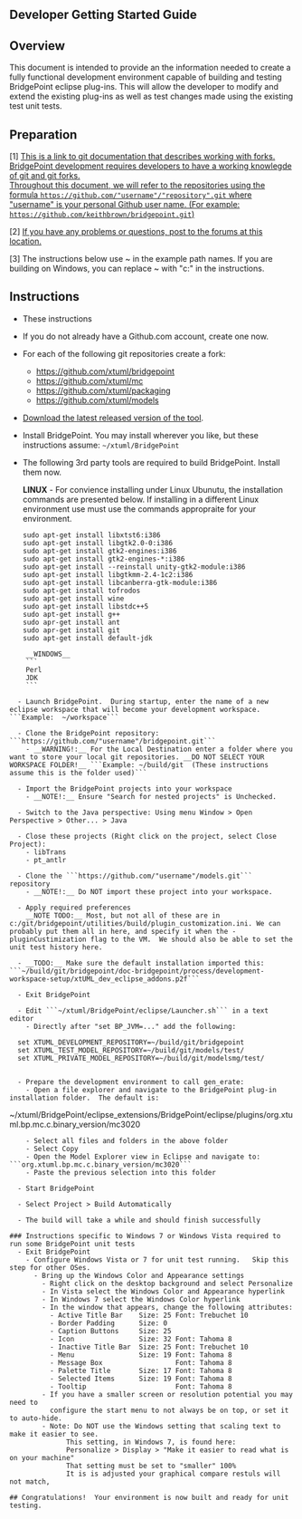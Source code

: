 Developer Getting Started Guide
-------------------------------

Overview
--------
This document is intended to provide an the information needed to create a fully functional development environment capable of building and testing BridgePoint eclipse plug-ins.  This will allow the developer to modify and extend the existing plug-ins as well as test changes made using the existing test unit tests.

Preparation 
-----------
[1] [This is a link to git documentation that describes working with forks. BridgePoint development requires developers to have a working knowlegde of git and git forks.  
Throughout this document, we will refer to the repositories using the formula ```https://github.com/"username"/"repository".git``` where "username" is your personal Github user name. (For example: ```https://github.com/keithbrown/bridgepoint.git```)](https://help.github.com/articles/fork-a-repo/ "fork-a-repo")

[2] [If you have any problems or questions, post to the forums at this location.](https://xtuml.org/community/forum/xtuml-forum/ "xtuml-forum")

[3] The instructions below use ~ in the example path names.  If you are building on Windows, you can replace ~ with "c:" in the instructions.

Instructions
------------

  - These instructions 
  
  - If you do not already have a Github.com account, create one now.

  - For each of the following git repositories create a fork:
    - https://github.com/xtuml/bridgepoint
    - https://github.com/xtuml/mc
    - https://github.com/xtuml/packaging
    - https://github.com/xtuml/models
    
  - [Download the latest released version of the tool](http://xtuml.org/download/ "xtuml.org/download").
  
  - Install BridgePoint.  You may install wherever you like, but these instructions 
     assume:  ```~/xtuml/BridgePoint```

  - The following 3rd party tools are required to build BridgePoint.  Install them now.    

    __LINUX__ - For convience installing
    under Linux Ubunutu, the installation commands are presented below.  If installing in a 
    different Linux environment use must use the commands appropraite for your environment.
    ```
    sudo apt-get install libxtst6:i386  
    sudo apt-get install libgtk2.0-0:i386  
    sudo apt-get install gtk2-engines:i386  
    sudo apt-get install gtk2-engines-*:i386  
    sudo apt-get install --reinstall unity-gtk2-module:i386  
    sudo apt-get install libgtkmm-2.4-1c2:i386  
    sudo apt-get install libcanberra-gtk-module:i386  
    sudo apt-get install tofrodos   
    sudo apt-get install wine  
    sudo apt-get install libstdc++5  
    sudo apt-get install g++  
    sudo apr-get install ant  
    sudo apr-get install git  
    sudo apt-get install default-jdk  
```
    __WINDOWS__
    ```
    Perl
    JDK
    ```

  - Launch BridgePoint.  During startup, enter the name of a new eclipse workspace that will become your development workspace. ```Example:  ~/workspace```

  - Clone the BridgePoint repository: ```https://github.com/"username"/bridgepoint.git```
    - __WARNING!:__ For the Local Destination enter a folder where you want to store your local git repositories. __DO NOT SELECT YOUR WORKSPACE FOLDER!__ ```Example: ~/build/git  (These instructions assume this is the folder used)```

  - Import the BridgePoint projects into your workspace
    - __NOTE!:__ Ensure "Search for nested projects" is Unchecked.

  - Switch to the Java perspective: Using menu Window > Open Perspective > Other... > Java

  - Close these projects (Right click on the project, select Close Project):
    - libTrans
    - pt_antlr

  - Clone the ```https://github.com/"username"/models.git``` repository
    - __NOTE!:__ Do NOT import these project into your workspace.
    
  - Apply required preferences  
    __NOTE TODO:__ Most, but not all of these are in c:/git/bridgepoint/utilities/build/plugin_customization.ini. We can probably put them all in here, and specify it when the -pluginCustimization flag to the VM.  We should also be able to set the unit test history here.

  - __TODO:__ Make sure the default installation imported this: ```~/build/git/bridgepoint/doc-bridgepoint/process/development-workspace-setup/xtUML_dev_eclipse_addons.p2f```

  - Exit BridgePoint

  - Edit ```~/xtuml/BridgePoint/eclipse/Launcher.sh``` in a text editor
    - Directly after "set BP_JVM=..." add the following:
```      
      set XTUML_DEVELOPMENT_REPOSITORY=~/build/git/bridgepoint
      set XTUML_TEST_MODEL_REPOSITORY=~/build/git/models/test/
      set XTUML_PRIVATE_MODEL_REPOSITORY=~/build/git/modelsmg/test/
```

  - Prepare the development environment to call gen_erate:
    - Open a file explorer and navigate to the BridgePoint plug-in installation folder.  The default is:
```
~/xtuml/BridgePoint/eclipse_extensions/BridgePoint/eclipse/plugins/org.xtuml.bp.mc.c.binary_version/mc3020
```
    - Select all files and folders in the above folder
    - Select Copy
    - Open the Model Explorer view in Eclipse and navigate to: ```org.xtuml.bp.mc.c.binary_version/mc3020```
    - Paste the previous selection into this folder

  - Start BridgePoint
   
  - Select Project > Build Automatically

  - The build will take a while and should finish successfully

### Instructions specific to Windows 7 or Windows Vista required to run some BridgePoint unit tests
  - Exit BridgePoint
    - Configure Windows Vista or 7 for unit test running.   Skip this step for other OSes.
      - Bring up the Windows Color and Appearance settings
        - Right click on the desktop background and select Personalize
        - In Vista select the Windows Color and Appearance hyperlink
        - In Windows 7 select the Windows Color hyperlink
        - In the window that appears, change the following attributes:
          - Active Title Bar    Size: 25 Font: Trebuchet 10
          - Border Padding      Size: 0
          - Caption Buttons     Size: 25
          - Icon                Size: 32 Font: Tahoma 8
          - Inactive Title Bar  Size: 25 Font: Trebuchet 10
          - Menu                Size: 19 Font: Tahoma 8
          - Message Box                  Font: Tahoma 8
          - Palette Title       Size: 17 Font: Tahoma 8
          - Selected Items      Size: 19 Font: Tahoma 8
          - Tooltip                      Font: Tahoma 8
        - If you have a smaller screen or resolution potential you may need to
          configure the start menu to not always be on top, or set it to auto-hide.
        - Note: Do NOT use the Windows setting that scaling text to make it easier to see. 
              This setting, in Windows 7, is found here:
              Personalize > Display > "Make it easier to read what is on your machine"
              That setting must be set to "smaller" 100%
              It is is adjusted your graphical compare restuls will not match,

## Congratulations!  Your environment is now built and ready for unit testing.


